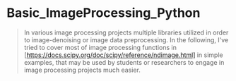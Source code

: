 # Basic_ImageProcessing_Python
> In various image processing projects multiple libraries utilized in order to image-denoising or image data preprocessing. In the following, I've tried to cover most of image processing functions in <Scipy library>[https://docs.scipy.org/doc/scipy/reference/ndimage.html] in simple examples, that may be used by students or researchers to engage in image processing projects much easier.
